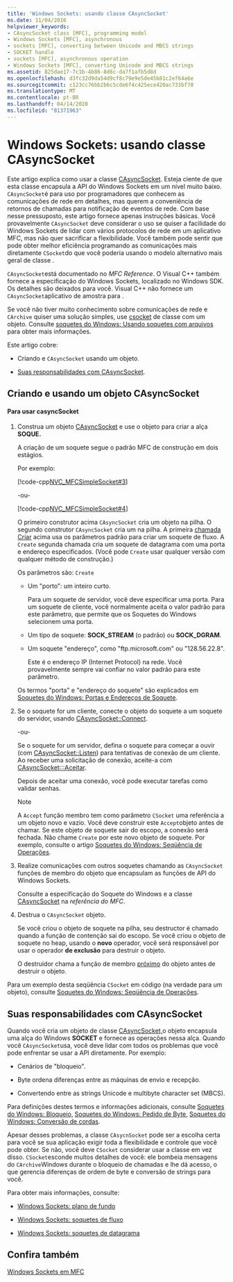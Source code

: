 ```yaml
---
title: 'Windows Sockets: usando classe CAsyncSocket'
ms.date: 11/04/2016
helpviewer_keywords:
- CAsyncSocket class [MFC], programming model
- Windows Sockets [MFC], asynchronous
- sockets [MFC], converting between Unicode and MBCS strings
- SOCKET handle
- sockets [MFC], asynchronous operation
- Windows Sockets [MFC], converting Unicode and MBCS strings
ms.assetid: 825dae17-7c1b-4b86-8d6c-da7f1afb5d8d
ms.openlocfilehash: d3fc32d9da54d9cf8c79e9e5de45b81c2ef64a6e
ms.sourcegitcommit: c123cc76bb2b6c5cde6f4c425ece420ac733bf70
ms.translationtype: MT
ms.contentlocale: pt-BR
ms.lasthandoff: 04/14/2020
ms.locfileid: "81371963"
---
```

# <a name="windows-sockets-using-class-casyncsocket"></a>Windows Sockets: usando classe CAsyncSocket

Este artigo explica como usar a classe [CAsyncSocket](../mfc/reference/casyncsocket-class.md). Esteja ciente de que esta classe encapsula a API do Windows Sockets em um nível muito baixo. `CAsyncSocket`é para uso por programadores que conhecem as comunicações de rede em detalhes, mas querem a conveniência de retornos de chamadas para notificação de eventos de rede. Com base nesse pressuposto, este artigo fornece apenas instruções básicas. Você provavelmente `CAsyncSocket` deve considerar o uso se quiser a facilidade do Windows Sockets de lidar com vários protocolos de rede em um aplicativo MFC, mas não quer sacrificar a flexibilidade. Você também pode sentir que pode obter melhor eficiência programando as comunicações mais diretamente `CSocket`do que você poderia usando o modelo alternativo mais geral de classe .

`CAsyncSocket`está documentado no *MFC Reference*. O Visual C++ também fornece a especificação do Windows Sockets, localizado no Windows SDK. Os detalhes são deixados para você. Visual C++ não fornece um `CAsyncSocket`aplicativo de amostra para .

Se você não tiver muito conhecimento sobre comunicações de rede e `CArchive` quiser uma solução simples, use [csocket](../mfc/reference/csocket-class.md) de classe com um objeto. Consulte [soquetes do Windows: Usando soquetes com arquivos](../mfc/windows-sockets-using-sockets-with-archives.md) para obter mais informações.

Este artigo cobre:

- Criando e `CAsyncSocket` usando um objeto.

- [Suas responsabilidades com CAsyncSocket](#_core_your_responsibilities_with_casyncsocket).

## <a name="creating-and-using-a-casyncsocket-object"></a><a name="_core_creating_and_using_a_casyncsocket_object"></a>Criando e usando um objeto CAsyncSocket

#### <a name="to-use-casyncsocket"></a>Para usar casyncSocket

1. Construa um objeto [CAsyncSocket](../mfc/reference/casyncsocket-class.md) e use o objeto para criar a alça **SOQUE.**

   A criação de um soquete segue o padrão MFC de construção em dois estágios.

   Por exemplo:

   [!code-cpp[NVC_MFCSimpleSocket#3](../mfc/codesnippet/cpp/windows-sockets-using-class-casyncsocket_1.cpp)]

     -ou-

   [!code-cpp[NVC_MFCSimpleSocket#4](../mfc/codesnippet/cpp/windows-sockets-using-class-casyncsocket_2.cpp)]

   O primeiro construtor acima `CAsyncSocket` cria um objeto na pilha. O segundo construtor `CAsyncSocket` cria um na pilha. A primeira [chamada Criar](../mfc/reference/casyncsocket-class.md#create) acima usa os parâmetros padrão para criar um soquete de fluxo. A `Create` segunda chamada cria um soquete de datagrama com uma porta e endereço especificados. (Você pode `Create` usar qualquer versão com qualquer método de construção.)

   Os parâmetros são: `Create`

   - Um "porto": um inteiro curto.

      Para um soquete de servidor, você deve especificar uma porta. Para um soquete de cliente, você normalmente aceita o valor padrão para este parâmetro, que permite que os Soquetes do Windows selecionem uma porta.

   - Um tipo de soquete: **SOCK_STREAM** (o padrão) ou **SOCK_DGRAM**.

   - Um soquete "endereço", como "ftp.microsoft.com" ou "128.56.22.8".

      Este é o endereço IP (Internet Protocol) na rede. Você provavelmente sempre vai confiar no valor padrão para este parâmetro.

   Os termos "porta" e "endereço do soquete" são explicados em [Soquetes do Windows: Portas e Endereços de Soquete](../mfc/windows-sockets-ports-and-socket-addresses.md).

1. Se o soquete for um cliente, conecte o objeto do soquete a um soquete do servidor, usando [CAsyncSocket::Connect](../mfc/reference/casyncsocket-class.md#connect).

     -ou-

   Se o soquete for um servidor, defina o soquete para começar a ouvir (com [CAsyncSocket::Listen](../mfc/reference/casyncsocket-class.md#listen)) para tentativas de conexão de um cliente. Ao receber uma solicitação de conexão, aceite-a com [CAsyncSocket:::Aceitar](../mfc/reference/casyncsocket-class.md#accept).

   Depois de aceitar uma conexão, você pode executar tarefas como validar senhas.

    > [!NOTE]
    >  A `Accept` função membro tem como parâmetro `CSocket` uma referência a um objeto novo e vazio. Você deve construir este `Accept`objeto antes de chamar. Se este objeto de soquete sair do escopo, a conexão será fechada. Não chame `Create` por este novo objeto de soquete. Por exemplo, consulte o artigo [Soquetes do Windows: Seqüência de Operações](../mfc/windows-sockets-sequence-of-operations.md).

1. Realize comunicações com outros soquetes chamando as `CAsyncSocket` funções de membro do objeto que encapsulam as funções de API do Windows Sockets.

   Consulte a especificação do Soquete do Windows e a classe [CAsyncSocket](../mfc/reference/casyncsocket-class.md) na *referência do MFC*.

1. Destrua o `CAsyncSocket` objeto.

   Se você criou o objeto de soquete na pilha, seu destructor é chamado quando a função de contenção sai do escopo. Se você criou o objeto de soquete no heap, usando o **novo** operador, você será responsável por usar o operador **de exclusão** para destruir o objeto.

   O destruidor chama a função de membro [próximo](../mfc/reference/casyncsocket-class.md#close) do objeto antes de destruir o objeto.

Para um exemplo desta seqüência `CSocket` em código (na verdade para um objeto), consulte [Soquetes do Windows: Seqüência de Operações](../mfc/windows-sockets-sequence-of-operations.md).

## <a name="your-responsibilities-with-casyncsocket"></a><a name="_core_your_responsibilities_with_casyncsocket"></a>Suas responsabilidades com CAsyncSocket

Quando você cria um objeto de classe [CAsyncSocket,](../mfc/reference/casyncsocket-class.md)o objeto encapsula uma alça do Windows **SOCKET** e fornece as operações nessa alça. Quando você `CAsyncSocket`usa, você deve lidar com todos os problemas que você pode enfrentar se usar a API diretamente. Por exemplo:

- Cenários de "bloqueio".

- Byte ordena diferenças entre as máquinas de envio e recepção.

- Convertendo entre as strings Unicode e multibyte character set (MBCS).

Para definições destes termos e informações adicionais, consulte [Soquetes do Windows: Bloqueio,](../mfc/windows-sockets-blocking.md) [Soquetes do Windows: Pedido de Byte,](../mfc/windows-sockets-byte-ordering.md) [Soquetes do Windows: Conversão de cordas](../mfc/windows-sockets-converting-strings.md).

Apesar desses problemas, a classe `CAsycnSocket` pode ser a escolha certa para você se sua aplicação exigir toda a flexibilidade e controle que você pode obter. Se não, você deve `CSocket` considerar usar a classe em vez disso. `CSocket`esconde muitos detalhes de você: ele bombeia mensagens do `CArchive`Windows durante o bloqueio de chamadas e lhe dá acesso, o que gerencia diferenças de ordem de byte e conversão de strings para você.

Para obter mais informações, consulte:

- [Windows Sockets: plano de fundo](../mfc/windows-sockets-background.md)

- [Windows Sockets: soquetes de fluxo](../mfc/windows-sockets-stream-sockets.md)

- [Windows Sockets: soquetes de datagrama](../mfc/windows-sockets-datagram-sockets.md)

## <a name="see-also"></a>Confira também

[Windows Sockets em MFC](../mfc/windows-sockets-in-mfc.md)

